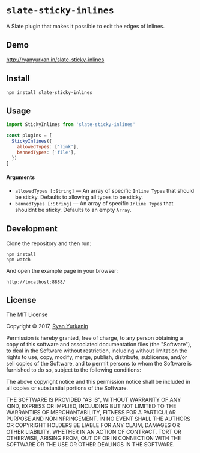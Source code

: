 
# `slate-sticky-inlines`

A Slate plugin that makes it possible to edit the edges of Inlines.


## Demo

http://ryanyurkan.in/slate-sticky-inlines


## Install

```
npm install slate-sticky-inlines
```

## Usage

```js
import StickyInlines from 'slate-sticky-inlines'

const plugins = [
  StickyInlines({
    allowedTypes: ['link'],
    bannedTypes: ['file'],
  })
]
```

#### Arguments
- `allowedTypes [:String]` — An array of specific `Inline Types` that should be sticky.  Defaults to allowing all types to be sticky.
- `bannedTypes [:String]` — An array of specific `Inline Types` that shouldnt be sticky.  Defaults to an empty `Array`.


## Development

Clone the repository and then run:

```
npm install
npm watch
```

And open the example page in your browser:

```
http://localhost:8888/
```


## License

The MIT License

Copyright &copy; 2017, [Ryan Yurkanin](ryanyurkan.in)

Permission is hereby granted, free of charge, to any person obtaining a copy of this software and associated documentation files (the "Software"), to deal in the Software without restriction, including without limitation the rights to use, copy, modify, merge, publish, distribute, sublicense, and/or sell copies of the Software, and to permit persons to whom the Software is furnished to do so, subject to the following conditions:

The above copyright notice and this permission notice shall be included in all copies or substantial portions of the Software.

THE SOFTWARE IS PROVIDED "AS IS", WITHOUT WARRANTY OF ANY KIND, EXPRESS OR IMPLIED, INCLUDING BUT NOT LIMITED TO THE WARRANTIES OF MERCHANTABILITY, FITNESS FOR A PARTICULAR PURPOSE AND NONINFRINGEMENT. IN NO EVENT SHALL THE AUTHORS OR COPYRIGHT HOLDERS BE LIABLE FOR ANY CLAIM, DAMAGES OR OTHER LIABILITY, WHETHER IN AN ACTION OF CONTRACT, TORT OR OTHERWISE, ARISING FROM, OUT OF OR IN CONNECTION WITH THE SOFTWARE OR THE USE OR OTHER DEALINGS IN THE SOFTWARE.